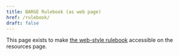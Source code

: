 ```yaml
---
title: BARGE Rulebook (as web page)
href: /rulebook/
draft: false
---
```


This page exists to make [the web-style rulebook](/rulebook/) accessible
on the resources page.
